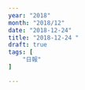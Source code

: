 ```yaml
---
year: "2018"
month: "2018/12"
date: "2018-12-24"
title: "2018-12-24 "
draft: true
tags: [
    "日報"
]

---
```


